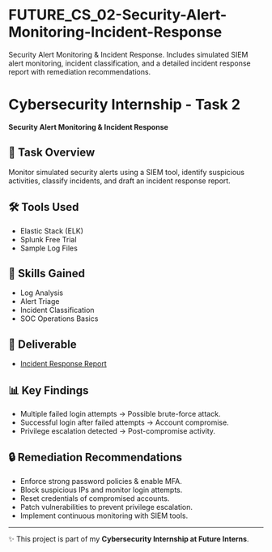 # FUTURE_CS_02-Security-Alert-Monitoring-Incident-Response
Security Alert Monitoring &amp; Incident Response. Includes simulated SIEM alert monitoring, incident classification, and a detailed incident response report with remediation recommendations.
# Cybersecurity Internship - Task 2  
**Security Alert Monitoring & Incident Response**  

## 📌 Task Overview  
Monitor simulated security alerts using a SIEM tool, identify suspicious activities, classify incidents, and draft an incident response report.  

## 🛠️ Tools Used  
- Elastic Stack (ELK)  
- Splunk Free Trial  
- Sample Log Files  

## 🎯 Skills Gained  
- Log Analysis  
- Alert Triage  
- Incident Classification  
- SOC Operations Basics  

## 📑 Deliverable  
- [Incident Response Report](Incident_Response_Report.docx)  

## 📊 Key Findings  
- Multiple failed login attempts → Possible brute-force attack.  
- Successful login after failed attempts → Account compromise.  
- Privilege escalation detected → Post-compromise activity.  

## 🔒 Remediation Recommendations  
- Enforce strong password policies & enable MFA.  
- Block suspicious IPs and monitor login attempts.  
- Reset credentials of compromised accounts.  
- Patch vulnerabilities to prevent privilege escalation.  
- Implement continuous monitoring with SIEM tools.  

---

✨ This project is part of my **Cybersecurity Internship at Future Interns**.  
